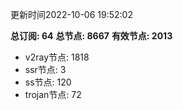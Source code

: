 更新时间2022-10-06 19:52:02

**总订阅: 64**
**总节点: 8667**
**有效节点: 2013**
- v2ray节点: 1818
- ssr节点: 3
- ss节点: 120
- trojan节点: 72

